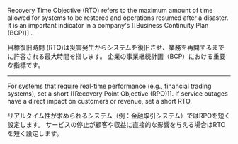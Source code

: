
Recovery Time Objective (RTO) refers to the maximum amount of time allowed for systems to be restored and operations resumed after a disaster.
It is an important indicator in a company's [[Business Continuity Plan (BCP)]] .

目標復旧時間 (RTO)は災害発生からシステムを復旧させ、業務を再開するまでに許容される最大時間を指します。
企業の事業継続計画（BCP）における重要な指標です。﻿

---

For systems that require real-time performance (e.g., financial trading systems), set a short [[Recovery Point Objective (RPO)]].
If service outages have a direct impact on customers or revenue, set a short RTO.

リアルタイム性が求められるシステム（例：金融取引システム）ではRPOを短く設定します。﻿
サービスの停止が顧客や収益に直接的な影響を与える場合はRTOを短く設定します。
